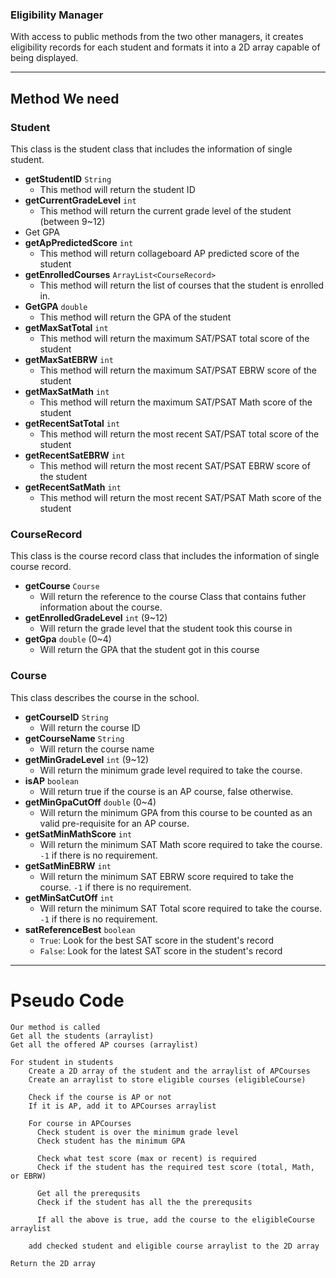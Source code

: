 ### Eligibility Manager

With access to public methods from the two other managers, it creates eligibility records for each student and formats
it into a 2D array capable of being displayed.

---

## Method We need

### Student

This class is the student class that includes the information of single student.

- **getStudentID** `String`
    - This method will return the student ID
- **getCurrentGradeLevel** `int`
    - This method will return the current grade level of the student (between 9~12)
- Get GPA
- **getApPredictedScore** `int`
    - This method will return collageboard AP predicted score of the student
- **getEnrolledCourses** `ArrayList<CourseRecord>`
    - This method will return the list of courses that the student is enrolled in.
- **GetGPA** `double`
    - This method will return the GPA of the student
- **getMaxSatTotal** `int`
    - This method will return the maximum SAT/PSAT total score of the student
- **getMaxSatEBRW** `int`
    - This method will return the maximum SAT/PSAT EBRW score of the student
- **getMaxSatMath** `int`
    - This method will return the maximum SAT/PSAT Math score of the student
- **getRecentSatTotal** `int`
    - This method will return the most recent SAT/PSAT total score of the student
- **getRecentSatEBRW** `int`
    - This method will return the most recent SAT/PSAT EBRW score of the student
- **getRecentSatMath** `int`
    - This method will return the most recent SAT/PSAT Math score of the student

### CourseRecord

This class is the course record class that includes the information of single course record.

- **getCourse** `Course`
    - Will return the reference to the course Class that contains futher information about the course.
- **getEnrolledGradeLevel** `int` (9~12)
    - Will return the grade level that the student took this course in
- **getGpa** `double` (0~4)
    - Will return the GPA that the student got in this course

### Course

This class describes the course in the school.

- **getCourseID** `String`
    - Will return the course ID
- **getCourseName** `String`
    - Will return the course name
- **getMinGradeLevel** `int` (9~12)
    - Will return the minimum grade level required to take the course.
- **isAP** `boolean`
    - Will return true if the course is an AP course, false otherwise.
- **getMinGpaCutOff** `double` (0~4)
    - Will return the minimum GPA from this course to be counted as an valid pre-requisite for an AP course.
- **getSatMinMathScore** `int`
    - Will return the minimum SAT Math score required to take the course. `-1` if there is no requirement.
- **getSatMinEBRW** `int`
    - Will return the minimum SAT EBRW score required to take the course. `-1` if there is no requirement.
- **getMinSatCutOff** `int`
    - Will return the minimum SAT Total score required to take the course. `-1` if there is no requirement.
- **satReferenceBest** `boolean`
    - `True`: Look for the best SAT score in the student's record
    - `False`: Look for the latest SAT score in the student's record

---

# Pseudo Code
```text
Our method is called
Get all the students (arraylist)
Get all the offered AP courses (arraylist)

For student in students
    Create a 2D array of the student and the arraylist of APCourses
    Create an arraylist to store eligible courses (eligibleCourse) 
    
    Check if the course is AP or not
    If it is AP, add it to APCourses arraylist
    
    For course in APCourses
      Check student is over the minimum grade level
      Check student has the minimum GPA
        
      Check what test score (max or recent) is required
      Check if the student has the required test score (total, Math, or EBRW)
        
      Get all the prerequsits
      Check if the student has all the the prerequsits
      
      If all the above is true, add the course to the eligibleCourse arraylist

    add checked student and eligible course arraylist to the 2D array

Return the 2D array            
```
